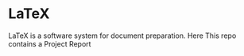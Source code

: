 # LaTeX
LaTeX is a software system for document preparation. Here This repo contains a Project Report
